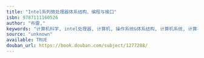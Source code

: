 ```yaml
---
title: "Intel系列微处理器体系结构、编程与接口"
isbn: 9787111160526
author: "布雷,"
keywords: "计算机科学, intel处理器, 计算机, 操作系统&体系结构, 计算机系统, 计算机底层, 编程, 程序"
source: "unknown"
available: TRUE
douban_url: https://book.douban.com/subject/1277288/
---
```


